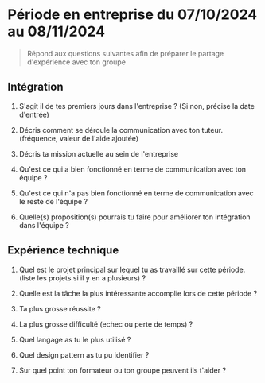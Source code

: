 # Période en entreprise du 07/10/2024 au 08/11/2024

> Répond aux questions suivantes afin de préparer le partage d'expérience avec ton groupe

## Intégration

1. S'agit il de tes premiers jours dans l'entreprise ? (Si non, précise la date d'entrée)

2. Décris comment se déroule la communication avec ton tuteur. (fréquence, valeur de l'aide ajoutée)

3. Décris ta mission actuelle au sein de l'entreprise

4. Qu'est ce qui a bien fonctionné en terme de communication avec ton équipe ?

5. Qu'est ce qui n'a pas bien fonctionné en terme de communication avec le reste de l'équipe ?

6. Quelle(s) proposition(s) pourrais tu faire pour améliorer ton intégration dans l'équipe ?

## Expérience technique

1. Quel est le projet principal sur lequel tu as travaillé sur cette période. (liste les projets si il y en a plusieurs) ?

2. Quelle est la tâche la plus intéressante accomplie lors de cette période ?

3. Ta plus grosse réussite ?

4. La plus grosse difficulté (echec ou perte de temps) ?

5. Quel langage as tu le plus utilisé ?

6. Quel design pattern as tu pu identifier ?

7. Sur quel point ton formateur ou ton groupe peuvent ils t'aider ?
